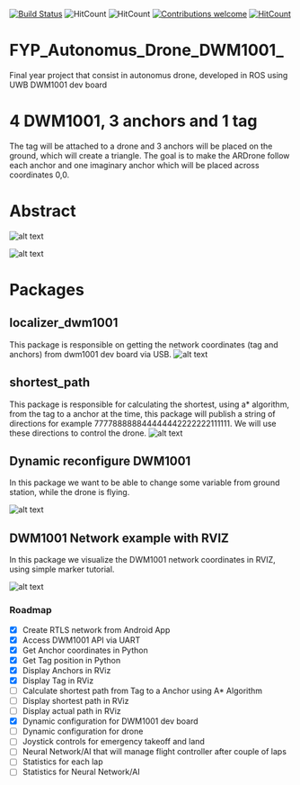 [![Build Status](http://94.2.115.49:8080/buildStatus/icon?job=testing)](http://94.2.115.49:8080/job/testing/)
![HitCount](https://img.shields.io/badge/ROS%20version-kinetic-blue.svg)
![HitCount](https://img.shields.io/badge/Supported%20OS-Ubuntu%2016.04-orange.svg)
[![Contributions welcome](https://img.shields.io/badge/contributions-welcome-brightgreen.svg?style=flat)](https://github.com/dwyl/esta/issues)
[![HitCount](http://hits.dwyl.io/20chix/https://github.com/20chix/FYP_Autonomus_Drone_DWM1001.svg)](http://hits.dwyl.io/20chix/https://github.com/20chix/FYP_Autonomus_Drone_DWM1001)

# FYP_Autonomus_Drone_DWM1001_

Final year project that consist in autonomus drone, developed in ROS using UWB DWM1001 dev board

# 4 DWM1001, 3 anchors and 1 tag
 The tag will be attached to a drone and  3 anchors will be placed on the ground, which will create a triangle.
 The goal is to make the ARDrone follow each anchor and one imaginary anchor which will be placed across coordinates 0,0.

# Abstract 
![alt text](https://raw.githubusercontent.com/20chix/FYP_Autonomus_Drone_DWM1001/master/FYP_Diagram.png?token=AO45C4eNqW3AnQL1E036tFJ3s1KIHFfwks5bhAZqwA%3D%3D)

![alt text](https://raw.githubusercontent.com/20chix/FYP_Autonomus_Drone_DWM1001/master/FYP_Diagram_dev_board.png?token=AO45C0DC26OMC9PjMv1PUlwOIk6pRYEmks5bhAcCwA%3D%3D)

# Packages
## localizer_dwm1001
This package is responsible on getting the network coordinates (tag and anchors) from dwm1001 dev board via USB.
![alt text](https://raw.githubusercontent.com/20chix/FYP_Autonomus_Drone_DWM1001/master/decawave-dwm1001-dev-large.jpg?token=AO45C44AcfG2WANKPxFLSnRj4_MgYJl4ks5bhl9lwA%3D%3D)

## shortest_path 
This package is responsible for calculating the shortest, using a* algorithm, from the tag to a anchor at the time, this package will publish a string of directions for example 777788888844444442222222111111. We will use these directions to control the drone.
![alt text](https://raw.githubusercontent.com/20chix/FYP_Autonomus_Drone_DWM1001/master/Shortest_Path.png?token=AO45Cz8Lvaa3ptkORqt7MzPKfE1l8hWdks5bhlwqwA%3D%3D)

## Dynamic reconfigure DWM1001
In this package we want to be able to change some variable from ground station, while the drone is flying.

![alt text](https://raw.githubusercontent.com/20chix/FYP_Autonomus_Drone_DWM1001/master/dynamic_config.png?token=AO45C3CO77Aa8DxZQyxA-oq_oVtv11tRks5bhlRlwA%3D%3D)

## DWM1001 Network example with RVIZ
In this package we visualize the DWM1001 network coordinates in RVIZ, using simple marker tutorial. 

![alt text](https://raw.githubusercontent.com/20chix/FYP_Autonomus_Drone_DWM1001/master/DWM1001_Network.png?token=AO45C1WgUxFjc6e9d7bAp7ieUUyNsPYWks5bhlSHwA%3D%3D)


### Roadmap
- [x] Create RTLS network from Android App
- [x] Access DWM1001 API via UART
- [x] Get Anchor coordinates in Python
- [x] Get Tag position in Python
- [x] Display Anchors in RViz
- [x] Display Tag in RViz
- [ ] Calculate shortest path from Tag to a Anchor using A* Algorithm
- [ ] Display shortest path in RViz
- [ ] Display actual path in RViz
- [x] Dynamic configuration for DWM1001 dev board
- [ ] Dynamic configuration for drone
- [ ] Joystick controls for emergency takeoff and land
- [ ] Neural Network/AI that will manage flight controller after couple of laps
- [ ] Statistics for each lap
- [ ] Statistics for Neural Network/AI
